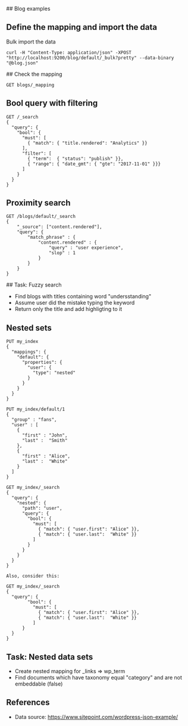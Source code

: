 
## Blog examples

## Define the mapping and import the data

Bulk import the data
```
curl -H "Content-Type: application/json" -XPOST "http://localhost:9200/blog/default/_bulk?pretty" --data-binary "@blog.json"
```

## Check the mapping
```
GET blogs/_mapping
```

## Bool query with filtering
```
GET /_search
{
  "query": { 
    "bool": { 
      "must": [
        { "match": { "title.rendered": "Analytics" }} 
      ],
      "filter": [ 
        { "term":  { "status": "publish" }}, 
        { "range": { "date_gmt": { "gte": "2017-11-01" }}} 
      ]
    }
  }
}
```

## Proximity search

```
GET /blogs/default/_search
{
    "_source": ["content.rendered"],
    "query": {
        "match_phrase" : {
            "content.rendered" : {
                "query" : "user experience",
                "slop" : 1
            }
        }
    }
}
```

## Task: Fuzzy search


* Find blogs with titles containing word "undersstanding"
* Assume user did the mistake typing the keyword
* Return only the title and add highligting to it

## Nested sets

```
PUT my_index
{
  "mappings": {
    "default": {
      "properties": {
        "user": {
          "type": "nested" 
        }
      }
    }
  }
}

PUT my_index/default/1
{
  "group" : "fans",
  "user" : [
    {
      "first" : "John",
      "last" :  "Smith"
    },
    {
      "first" : "Alice",
      "last" :  "White"
    }
  ]
}

GET my_index/_search
{
  "query": {
    "nested": {
      "path": "user",
      "query": {
        "bool": {
          "must": [
            { "match": { "user.first": "Alice" }},
            { "match": { "user.last":  "White" }} 
          ]
        }
      }
    }
  }
}

Also, consider this:

GET my_index/_search
{
  "query": {
        "bool": {
          "must": [
            { "match": { "user.first": "Alice" }},
            { "match": { "user.last":  "White" }} 
          ]
      }
  }
}
```

## Task: Nested data sets

* Create nested mapping for _links => wp_term
* Find documents which have taxonomy equal "category" and are not embeddable (false)


## References

* Data source: https://www.sitepoint.com/wordpress-json-example/
